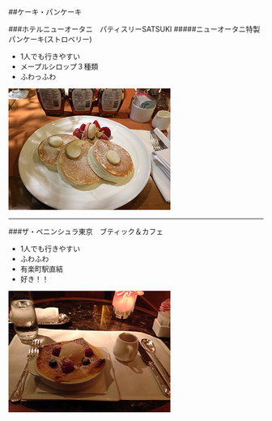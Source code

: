 ##ケーキ・パンケーキ

###ホテルニューオータニ　パティスリーSATSUKI
#####ニューオータニ特製パンケーキ(ストロベリー)
- 1人でも行きやすい
- メープルシロップ３種類
- ふわっふわ

![satuski](img/IMG_5784.jpg)

---------------------------------------
###ザ・ペニンシュラ東京　ブティック＆カフェ
- 1人でも行きやすい
- ふわふわ
- 有楽町駅直結
- 好き！！

![ペニンシュラ](img/IMG_1471.jpg)
